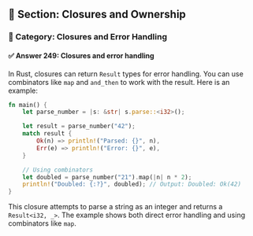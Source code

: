 ## 📘 Section: Closures and Ownership
### 🔹 Category: Closures and Error Handling
#### ✅ Answer 249: Closures and error handling

In Rust, closures can return `Result` types for error handling. You can use combinators like `map` and `and_then` to work with the result. Here is an example:

```rust
fn main() {
    let parse_number = |s: &str| s.parse::<i32>();

    let result = parse_number("42");
    match result {
        Ok(n) => println!("Parsed: {}", n),
        Err(e) => println!("Error: {}", e),
    }

    // Using combinators
    let doubled = parse_number("21").map(|n| n * 2);
    println!("Doubled: {:?}", doubled); // Output: Doubled: Ok(42)
}
```

This closure attempts to parse a string as an integer and returns a `Result<i32, _>`. The example shows both direct error handling and using combinators like `map`.
